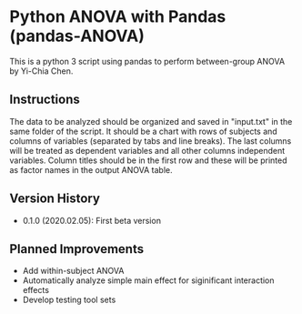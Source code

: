 # Python ANOVA with Pandas (pandas-ANOVA)

This is a python 3 script using pandas to perform between-group ANOVA by Yi-Chia Chen.

## Instructions
The data to be analyzed should be organized and saved in "input.txt" in the same folder of the script. It should be a chart with rows of subjects and columns of variables (separated by tabs and line breaks). The last columns will be treated as dependent variables and all other columns independent variables. Column titles should be in the first row and these will be printed as factor names in the output ANOVA table.

## Version History
- 0.1.0 (2020.02.05): First beta version

## Planned Improvements
- Add within-subject ANOVA
- Automatically analyze simple main effect for siginificant interaction effects
- Develop testing tool sets
